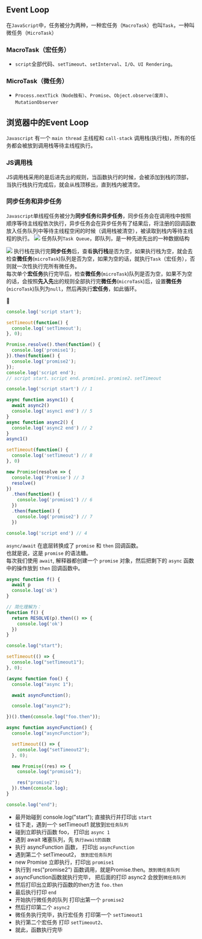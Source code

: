 ## Event Loop
在`JavaScript`中，任务被分为两种，一种宏任务（`MacroTask`）也叫`Task`，一种叫微任务（`MicroTask`）

### MacroTask（宏任务）
-   `script`全部代码、`setTimeout`、`setInterval`、`I/O`、`UI Rendering`。

### MicroTask（微任务）
-   `Process.nextTick（Node独有）`、`Promise`、`Object.observe(废弃)`、`MutationObserver`

## 浏览器中的Event Loop
`Javascript` 有一个 `main thread` 主线程和 `call-stack` 调用栈(执行栈)，所有的任务都会被放到调用栈等待主线程执行。

### JS调用栈
JS调用栈采用的是后进先出的规则，当函数执行的时候，会被添加到栈的顶部，当执行栈执行完成后，就会从栈顶移出，直到栈内被清空。

### 同步任务和异步任务

`Javascript`单线程任务被分为**同步任务**和**异步任务**，同步任务会在调用栈中按照顺序等待主线程依次执行，异步任务会在异步任务有了结果后，将注册的回调函数放入任务队列中等待主线程空闲的时候（调用栈被清空），被读取到栈内等待主线程的执行。
![](Pasted%20image%2020220518215339.png)
任务队列`Task Queue`，即队列，是一种先进先出的一种数据结构

![](Pasted%20image%2020220518221851.png)
执行栈在执行完**同步任务**后，查看**执行栈**是否为空，如果执行栈为空，就会去检查**微任务**(`microTask`)队列是否为空，如果为空的话，就执行`Task`（宏任务），否则就一次性执行完所有微任务。  
每次单个**宏任务**执行完毕后，检查**微任务**(`microTask`)队列是否为空，如果不为空的话，会按照**先入先**出的规则全部执行完**微任务**(`microTask`)后，设置**微任务**(`microTask`)队列为`null`，然后再执行**宏任务**，如此循环。

🌰
```js
console.log('script start');

setTimeout(function() {
  console.log('setTimeout');
}, 0);

Promise.resolve().then(function() {
  console.log('promise1');
}).then(function() {
  console.log('promise2');
});
console.log('script end');
// script start、script end、promise1、promise2、setTimeout
```

```js
console.log('script start') // 1

async function async1() {
  await async2()
  console.log('async1 end') // 5
}
async function async2() {
  console.log('async2 end') // 2
}
async1()

setTimeout(function() {
  console.log('setTimeout') // 8
}, 0)

new Promise(resolve => {
  console.log('Promise') // 3
  resolve()
})
  .then(function() {
    console.log('promise1') // 6
  })
  .then(function() {
    console.log('promise2') // 7
  })

console.log('script end') // 4 


```
`async/await` 在底层转换成了 `promise` 和 `then` 回调函数。  
也就是说，这是 `promise` 的语法糖。  
每次我们使用 `await`, 解释器都创建一个 `promise` 对象，然后把剩下的 `async` 函数中的操作放到 `then` 回调函数中。
```js
async function f() {
  await p
  console.log('ok')
}

// 简化理解为：
function f() {
  return RESOLVE(p).then(() => {
    console.log('ok')
  })
}

```


```js
console.log("start");

setTimeout(() => {
  console.log("setTimeout1");
}, 0);

(async function foo() {
  console.log("async 1");

  await asyncFunction();

  console.log("async2");

})().then(console.log("foo.then"));

async function asyncFunction() {
  console.log("asyncFunction");

  setTimeout(() => {
    console.log("setTimeout2");
  }, 0);

  new Promise((res) => {
    console.log("promise1");

    res("promise2");
  }).then(console.log);
}

console.log("end");

```

-   最开始碰到 console.log("start"); 直接执行并打印出 `start`
-   往下走，遇到一个 setTimeout1 就放到`宏任务队列`
-   碰到立即执行函数 foo， 打印出 `async 1`
-   遇到 await 堵塞队列，先 `执行await的函数`
-   执行 asyncFunction 函数， 打印出 `asyncFunction`
-   遇到第二个 setTimeout2， `放到宏任务队列`
-   new Promise 立即执行，打印出 `promise1`
-   执行到 res("promise2") 函数调用，就是Promise.then。`放到微任务队列`
-   asyncFunction函数就执行完毕， 把后面的打印 async2 会放到`微任务队列`
-   然后打印出立即执行函数的then方法 `foo.then`
-   最后执行打印 `end`
-   开始执行微任务的队列 打印出第一个 `promise2`
-   然后打印第二个 `async2`
-   微任务执行完毕，执行宏任务 打印第一个 `setTimeout1`
-   执行第二个宏任务 打印 `setTimeout2`、
-   就此，函数执行完毕

